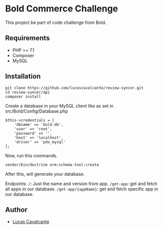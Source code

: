 # Bold Commerce Challenge

This project be part of code challenge from Bold.

## Requirements

- PHP >= 7.1
- Composer
- MySQL

## Installation

```
git clone https://github.com/lucascavalcante/review-syncer.git
cd review-syncer/api
composer install
```
Create a database in your MySQL client like as set in src/Bold/Config/Database.php

```
$this->credentials = [
    'dbname' => 'bold-db',
    'user' => 'root',
    'password' => '',
    'host' => 'localhost',
    'driver' => 'pdo_mysql'
];
```
Now, run this commands.
```
vendor/bin/doctrine orm:schema-tool:create
```
After this, will generate your database.

Endpoints:
`/`: Just the name and version from app.
`/get-app`: get and fetch all apps in our database.
`/get-app/{appName}`: get and fetch specific app in our database.

## Author

- [Lucas Cavalcante](http://lucascavalcante.com.br)